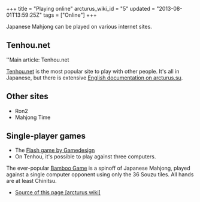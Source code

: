 +++
title = "Playing online"
arcturus_wiki_id = "5"
updated = "2013-08-01T13:59:25Z"
tags = ["Online"]
+++

Japanese Mahjong can be played on various internet sites.

## Tenhou.net

''Main article: Tenhou.net

[Tenhou.net](http://tenhou.net) is the most popular site to play with other people. It's all in
Japanese, but there is extensive [English documentation on arcturus.su](http://arcturus.su/tenhou/).

## Other sites

- Ron2
- Mahjong Time

## Single-player games

- The [Flash game by Gamedesign](http://www.gamedesign.jp/flash/mahjong/mahjong_e.html)
- On Tenhou, it's possible to play against three computers.

The ever-popular [Bamboo Game](http://www.gamedesign.jp/flash/bamboo/bamboo.swf) is a spinoff of
Japanese Mahjong, played against a single computer opponent using only the 36 Souzu tiles. All hands
are at least Chinitsu.

- [Source of this page [arcturus wiki]](http://arcturus.su/wiki/Playing_online)
